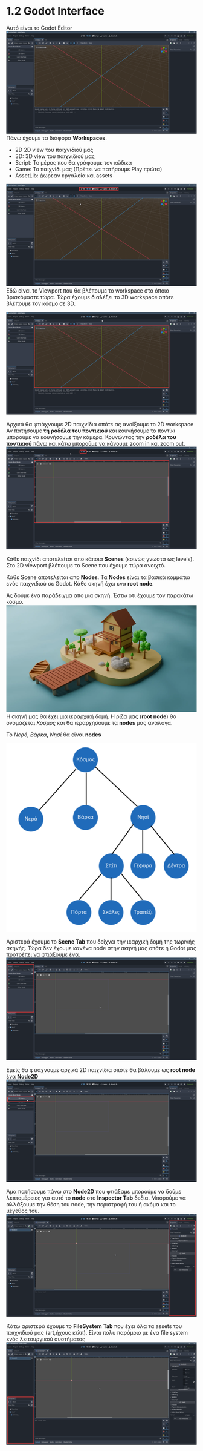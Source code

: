 # 1.2 Godot Interface
Αυτό είναι το Godot Editor
![alt text](image.png)
Πάνω έχουμε τα διάφορα **Workspaces**.
- 2D 2D view του παιχνιδιού μας
- 3D: 3D view του παιχνιδιού μας
- Script: Το μέρος που θα γράφουμε τον κώδικα
- Game: Το παιχνίδι μας (Πρέπει να πατήσουμε Play πρώτα)
- AssetLib: Δωρεαν εργαλεία και assets

![alt text](image-2.png)
Εδώ είναι το Viewport που θα βλέπουμε το workspace στο όποιο βρισκόμαστε τώρα. Τώρα έχουμε διαλέξει το 3D workspace οπότε βλέπουμε τον κόσμο σε 3D.

![alt text](image-1.png)

Αρχικά θα φτιάχνουμε 2D παιχνίδια οπότε ας ανοίξουμε το 2D workspace
Αν πατήσουμε **τη ροδέλα του ποντικιού** και κουνήσουμε το ποντίκι μπορούμε να κουνήσουμε την κάμερα.
Κουνώντας την **ροδέλα του ποντικιού** πάνω και κάτω μπορούμε να κάνουμε zoom in και zoom out.
![alt text](image-3.png)

Κάθε παιχνίδι αποτελείται απο κάποια **Scenes** (κοινώς γνωστά ως levels). Στο 2D viewport βλέπουμε το Scene που έχουμε τώρα ανοιχτό.

Κάθε Scene αποτελείται απο **Nodes**. Τα **Nodes** είναι τα βασικά κομμάτια ενός παιχνιδιού σε Godot. Κάθε σκηνή έχει ενα **root node**.

Ας δούμε ένα παράδειγμα απο μια σκηνή. Έστω οτι έχουμε τον παρακάτω κόσμο.
![alt text](image-4.png)
Η σκηνή μας θα έχει μια ιεραρχική δομή. Η ρίζα μας (**root node**) θα ονομάζεται *Κόσμος* και θα ιεραρχήσουμε τα **nodes** μας ανάλογα.

To *Νερό*, *Βάρκα*, *Νησί* θα είναι **nodes**

![alt text](image-5.png)

Αριστερά έχουμε το **Scene Tab** που δείχνει την ιεαρχική δομή της τωρινής σκηνής. Τώρα δεν έχουμε κανένα node στην σκηνή μας οπότε η Godot μας προτρέπει να φτιάξουμε ένα.
![alt text](image-6.png)

Εμείς θα φτιάχνουμε αρχικά 2D παιχνίδια οπότε θα βάλουμε ως **root node** ένα **Node2D**
![alt text](image-7.png)

Άμα πατήσουμε πάνω στο **Node2D** που φτιάξαμε μπορούμε να δούμε λεπτομέρειες για αυτό το **node** στο **Ιnspector Τab** δεξία. Μπορούμε να αλλάξουμε την θέση του node, την περιστροφή του ή ακόμα και το μέγεθος του.
![alt text](image-8.png)

Kάτω αριστερά έχουμε το **FileSystem Tab** που έχει όλα τα assets του παιχνιδιού μας (art,ήχους κτλπ). Είναι πολυ παρόμοιο με ένα file system ενός λειτουργικού συστήματος
![alt text](image-9.png)